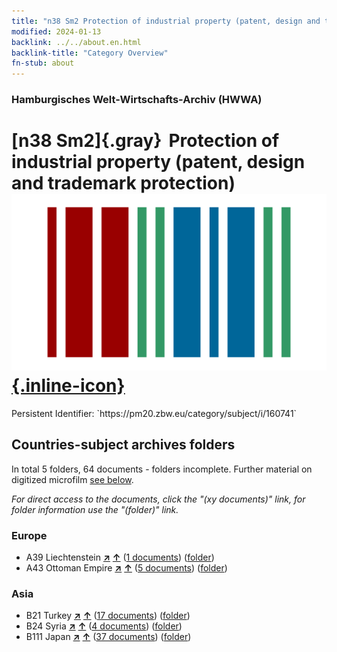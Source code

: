 ```yaml
---
title: "n38 Sm2 Protection of industrial property (patent, design and trademark protection)"
modified: 2024-01-13
backlink: ../../about.en.html
backlink-title: "Category Overview"
fn-stub: about
---
```


### Hamburgisches Welt-Wirtschafts-Archiv (HWWA)

# [n38 Sm2]{.gray}&#8201; Protection of industrial property (patent, design and trademark protection) &#160; [![Wikidata](/images/Wikidata-logo.svg "Wikidata"){.inline-icon}](http://www.wikidata.org/entity/Q104711322)

<div class="hint">Persistent Identifier: `https://pm20.zbw.eu/category/subject/i/160741`</div>







## Countries-subject archives folders







In total 5 folders, 64 documents - folders incomplete. Further material on digitized microfilm [see below](#filmsections).

_For direct access to the documents, click the "(xy documents)" link, for folder information use the "(folder)" link._



### Europe

- A39 Liechtenstein [**&nearr;**](../../../geo/i/141016/about.en.html "Liechtenstein (all folders)") [**&uarr;**](../../../geo/about.en.html#A39 "Country category system") (<a href="https://pm20.zbw.eu/iiifview/folder/sh/141016,160741" title="about: Liechtenstein : Protection of industrial property (patent, design and trademark protection)" target="_blank">1 documents</a>) ([folder](../../../../folder/sh/1410xx/141016/1607xx/160741/about.en.html))
- A43 Ottoman Empire [**&nearr;**](../../../geo/i/141034/about.en.html "Ottoman Empire (all folders)") [**&uarr;**](../../../geo/about.en.html#A43 "Country category system") (<a href="https://pm20.zbw.eu/iiifview/folder/sh/141034,160741" title="about: Ottoman Empire : Protection of industrial property (patent, design and trademark protection)" target="_blank">5 documents</a>) ([folder](../../../../folder/sh/1410xx/141034/1607xx/160741/about.en.html))

### Asia

- B21 Turkey [**&nearr;**](../../../geo/i/141111/about.en.html "Turkey (all folders)") [**&uarr;**](../../../geo/about.en.html#B21 "Country category system") (<a href="https://pm20.zbw.eu/iiifview/folder/sh/141111,160741" title="about: Turkey : Protection of industrial property (patent, design and trademark protection)" target="_blank">17 documents</a>) ([folder](../../../../folder/sh/1411xx/141111/1607xx/160741/about.en.html))
- B24 Syria [**&nearr;**](../../../geo/i/141114/about.en.html "Syria (all folders)") [**&uarr;**](../../../geo/about.en.html#B24 "Country category system") (<a href="https://pm20.zbw.eu/iiifview/folder/sh/141114,160741" title="about: Syria : Protection of industrial property (patent, design and trademark protection)" target="_blank">4 documents</a>) ([folder](../../../../folder/sh/1411xx/141114/1607xx/160741/about.en.html))
- B111 Japan [**&nearr;**](../../../geo/i/141272/about.en.html "Japan (all folders)") [**&uarr;**](../../../geo/about.en.html#B111 "Country category system") (<a href="https://pm20.zbw.eu/iiifview/folder/sh/141272,160741" title="about: Japan : Protection of industrial property (patent, design and trademark protection)" target="_blank">37 documents</a>) ([folder](../../../../folder/sh/1412xx/141272/1607xx/160741/about.en.html))



<a id="filmsections" />














